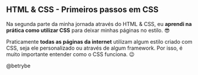 ## HTML & CSS - Primeiros passos em CSS

Na segunda parte da minha jornada através do HTML & CSS, eu **aprendi na prática como utilizar CSS** para deixar minhas páginas no estilo. 😎

Praticamente **todas as páginas da internet** utilizam algum estilo criado com CSS, seja ele personalizado ou através de algum framework. Por isso, é muito importante entender como o CSS funciona. 😉

@betrybe